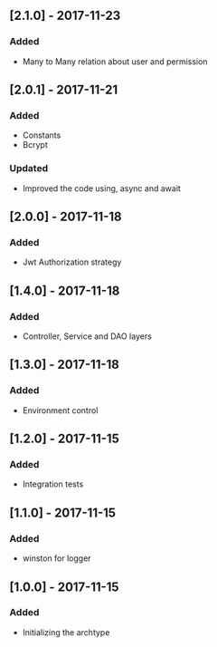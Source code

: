 ## [2.1.0] - 2017-11-23
### Added
- Many to Many relation about user and permission

## [2.0.1] - 2017-11-21
### Added
- Constants
- Bcrypt
### Updated
- Improved the code using, async and await


## [2.0.0] - 2017-11-18
### Added
- Jwt Authorization strategy

## [1.4.0] - 2017-11-18
### Added
- Controller, Service and DAO layers

## [1.3.0] - 2017-11-18
### Added
- Environment control

## [1.2.0] - 2017-11-15
### Added
- Integration tests 

## [1.1.0] - 2017-11-15
### Added
- winston for logger

## [1.0.0] - 2017-11-15
### Added
- Initializing the archtype

